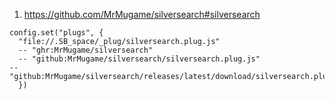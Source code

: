 
1. https://github.com/MrMugame/silversearch#silversearch

```space-lua
config.set("plugs", {
  "file://.SB_space/_plug/silversearch.plug.js"
  -- "ghr:MrMugame/silversearch"
  -- "github:MrMugame/silversearch/silversearch.plug.js"
-- "github:MrMugame/silversearch/releases/latest/download/silversearch.plug.js"
  })
```
